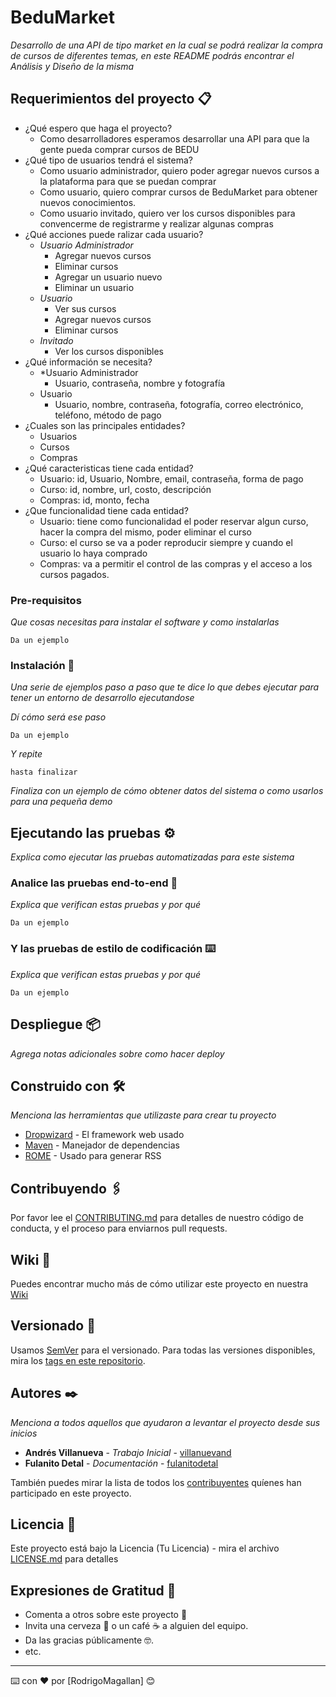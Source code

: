 # BeduMarket

_Desarrollo de una API de tipo market en la cual se podrá realizar la compra de cursos de diferentes temas, en este README podrás encontrar el Análisis y Diseño de la misma_

## Requerimientos del proyecto 📋
* ¿Qué espero que haga el proyecto?
  * Como desarrolladores esperamos desarrollar una API para que la gente pueda comprar cursos de BEDU 
* ¿Qué tipo de usuarios tendrá el sistema?
  * Como usuario administrador, quiero poder agregar nuevos cursos a la plataforma para que se puedan comprar
  * Como usuario, quiero comprar cursos de BeduMarket para obtener nuevos conocimientos.
  * Como usuario invitado, quiero ver los cursos disponibles para convencerme de registrarme y realizar algunas compras
* ¿Qué acciones puede ralizar cada usuario?
  * *Usuario Administrador*
    * Agregar nuevos cursos
    * Eliminar cursos
    * Agregar un usuario nuevo
    * Eliminar un usuario
  * *Usuario*
    * Ver sus cursos
    * Agregar nuevos cursos
    * Eliminar cursos
  * *Invitado*
    * Ver los cursos disponibles
* ¿Qué información se necesita?
  * *Usuario Administrador
    * Usuario, contraseña, nombre y fotografía
  * Usuario
    * Usuario, nombre, contraseña, fotografía, correo electrónico, teléfono, método de pago
* ¿Cuales son las principales entidades?
  * Usuarios
  * Cursos
  * Compras
* ¿Qué caracteristicas tiene cada entidad?
  * Usuario: id, Usuario, Nombre, email, contraseña, forma de pago
  * Curso: id, nombre, url, costo, descripción
  * Compras: id, monto, fecha
* ¿Que funcionalidad tiene cada entidad?
  * Usuario: tiene como funcionalidad el poder reservar algun curso, hacer la compra del mismo, poder eliminar el curso
  * Curso: el curso se va a poder reproducir siempre y cuando el usuario lo haya comprado
  * Compras: va a permitir el control de las compras y el acceso a los cursos pagados.

### Pre-requisitos 

_Que cosas necesitas para instalar el software y como instalarlas_

```
Da un ejemplo
```

### Instalación 🔧

_Una serie de ejemplos paso a paso que te dice lo que debes ejecutar para tener un entorno de desarrollo ejecutandose_

_Dí cómo será ese paso_

```
Da un ejemplo
```

_Y repite_

```
hasta finalizar
```

_Finaliza con un ejemplo de cómo obtener datos del sistema o como usarlos para una pequeña demo_

## Ejecutando las pruebas ⚙️

_Explica como ejecutar las pruebas automatizadas para este sistema_

### Analice las pruebas end-to-end 🔩

_Explica que verifican estas pruebas y por qué_

```
Da un ejemplo
```

### Y las pruebas de estilo de codificación ⌨️

_Explica que verifican estas pruebas y por qué_

```
Da un ejemplo
```

## Despliegue 📦

_Agrega notas adicionales sobre como hacer deploy_

## Construido con 🛠️

_Menciona las herramientas que utilizaste para crear tu proyecto_

* [Dropwizard](http://www.dropwizard.io/1.0.2/docs/) - El framework web usado
* [Maven](https://maven.apache.org/) - Manejador de dependencias
* [ROME](https://rometools.github.io/rome/) - Usado para generar RSS

## Contribuyendo 🖇️

Por favor lee el [CONTRIBUTING.md](https://gist.github.com/villanuevand/xxxxxx) para detalles de nuestro código de conducta, y el proceso para enviarnos pull requests.

## Wiki 📖

Puedes encontrar mucho más de cómo utilizar este proyecto en nuestra [Wiki](https://github.com/tu/proyecto/wiki)

## Versionado 📌

Usamos [SemVer](http://semver.org/) para el versionado. Para todas las versiones disponibles, mira los [tags en este repositorio](https://github.com/tu/proyecto/tags).

## Autores ✒️

_Menciona a todos aquellos que ayudaron a levantar el proyecto desde sus inicios_

* **Andrés Villanueva** - *Trabajo Inicial* - [villanuevand](https://github.com/villanuevand)
* **Fulanito Detal** - *Documentación* - [fulanitodetal](#fulanito-de-tal)

También puedes mirar la lista de todos los [contribuyentes](https://github.com/your/project/contributors) quíenes han participado en este proyecto. 

## Licencia 📄

Este proyecto está bajo la Licencia (Tu Licencia) - mira el archivo [LICENSE.md](LICENSE.md) para detalles

## Expresiones de Gratitud 🎁

* Comenta a otros sobre este proyecto 📢
* Invita una cerveza 🍺 o un café ☕ a alguien del equipo. 
* Da las gracias públicamente 🤓.
* etc.



---
⌨️ con ❤️ por [RodrigoMagallan] 😊
